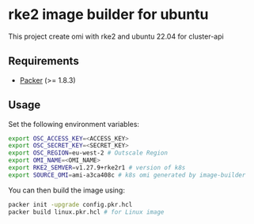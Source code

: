 # rke2 image builder for ubuntu
This project create omi with rke2 and ubuntu 22.04 for cluster-api

## Requirements
 * [Packer](https://www.packer.io/downloads) (>= 1.8.3)

## Usage
Set the following environment variables:
```bash
export OSC_ACCESS_KEY=<ACCESS_KEY>
export OSC_SECRET_KEY=<SECRET_KEY>
export OSC_REGION=eu-west-2 # Outscale Region
export OMI_NAME=<OMI_NAME>
export RKE2_SEMVER=v1.27.9+rke2r1 # version of k8s 
export SOURCE_OMI=ami-a3ca408c # k8s omi generated by image-builder
```

You can then build the image using:
```bash
packer init -upgrade config.pkr.hcl
packer build linux.pkr.hcl # for Linux image
```
